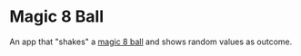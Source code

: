 # Magic 8 Ball

An app that "shakes" a [magic 8 ball](https://en.wikipedia.org/wiki/Magic_8-Ball) and shows random values as outcome.
